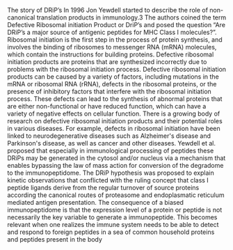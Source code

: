 
The story of DRiP’s
In 1996 Jon Yewdell started to describe the role of non-canonical translation products in immunology.3 The authors coined the term Defective Ribosomal initiation Product or DriP’s and posed the question “Are DRiP’s a major source of antigenic peptides for MHC Class I molecules?”. Ribosomal initiation is the first step in the process of protein synthesis, and involves the binding of ribosomes to messenger RNA (mRNA) molecules, which contain the instructions for building proteins. Defective ribosomal initiation products are proteins that are synthesized incorrectly due to problems with the ribosomal initiation process. Defective ribosomal initiation products can be caused by a variety of factors, including mutations in the mRNA or ribosomal RNA (rRNA), defects in the ribosomal proteins, or the presence of inhibitory factors that interfere with the ribosomal initiation process. These defects can lead to the synthesis of abnormal proteins that are either non-functional or have reduced function, which can have a variety of negative effects on cellular function. There is a growing body of research on defective ribosomal initiation products and their potential roles in various diseases. For example, defects in ribosomal initiation have been linked to neurodegenerative diseases such as Alzheimer's disease and Parkinson's disease, as well as cancer and other diseases. Yewdell et al. proposed that  especially in immunological processing of peptides these DRiPs  may be generated in the cytosol and/or nucleus via a mechanism that enables bypassing the law of mass action for conversion of the degradome to the immunopeptidome. 
The DRiP hypothesis was proposed to explain kinetic observations that conflicted with the ruling concept that class I peptide ligands derive from the regular turnover of source proteins according the canonical routes of proteasome and endoplasmatic reticulum mediated antigen presentation. The consequence of  a biased immunopeptidome is that the expression level of a protein or peptide is not necessarily the key variable to generate a immunopeptide. This  becomes relevant when one realizes the immune system needs to be able to detect and respond to foreign peptides in a sea of common household proteins and peptides present in the body
